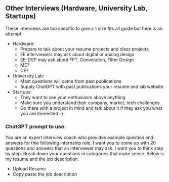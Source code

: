 ## Other Interviews (Hardware, University Lab, Startups)

These interviews are too specific to give a 1 size fits all guide but here is an attempt:

- Hardware:
  - Prepare to talk about your resume projects and class projects
  - EE interviewers may ask about digital or analog design
  - EE-DSP may ask about FFT, Convolution, Filter Design
  - ME?
  - CE?
- University Lab:
  - Most questions will come from past publications
  - Supply ChatGPT with past publications your resume and lab website
- Startups:
  - They want to see your enthusiasm above anything
  - Make sure you understand their company, market, tech challenges
  - Go there with a project in mind and talk about it if they ask you what you are itnerested in

### ChatGPT prompt to use:

You are an expert interview coach who provides example question and answers for thie following internship role. I want you to come up with 20 questions and answers that an interviewer may ask. I want you to think step by step. Break down your questions in categories that make sense. Below is my resume and the job description. 
- Upload Resume
- Copy paste the job description